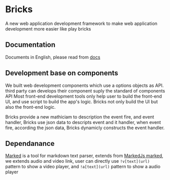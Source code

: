 # Bricks
A new web application development framework to make web application development more easier like play bricks

## Documentation
Documents in English, please read from [docs](docs/index.md)

## Development base on components

We built web development components which use a options objects as API.
third party can develops their component suply the standard of components API 
Most front-end development tools only help user to build the front-end UI, and use script to build the app's logic.
Bricks not only build the UI but also the front-end logic.

Bricks provide a new mathiciam to description the event fire, and event handler, Bricks use json data to descripts event and it handler, when event fire, according the json data, Bricks dynamicly constructs the event handler.



## Dependanance

[Marked](https://github.com/yumoqing/marked) is a tool for markdown text parser, extends from [MarkedJs marked](https://github.com/markedjs/marked), we extends audio and video link, user can directly use `!v[text](url)` pattern to show a video player, and `!a[text](url)` pattern to show a audio player
